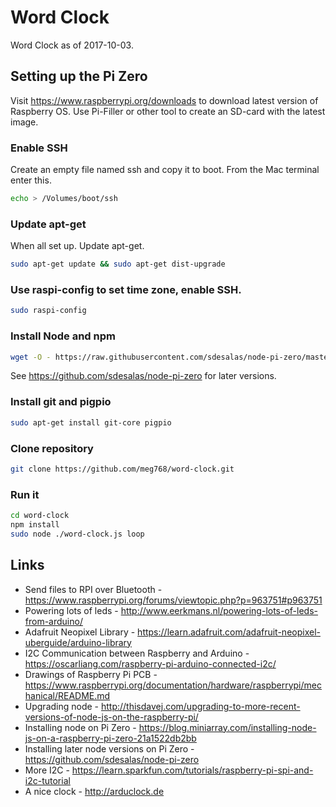 # Word Clock

Word Clock as of 2017-10-03.

## Setting up the Pi Zero

Visit https://www.raspberrypi.org/downloads to download latest version of Raspberry OS.
Use Pi-Filler or other tool to create an SD-card with the latest image.

### Enable SSH

Create an empty file named ssh and copy it to boot. From the Mac terminal
enter this.

````bash
echo > /Volumes/boot/ssh
````

### Update apt-get

When all set up. Update apt-get.

````bash
sudo apt-get update && sudo apt-get dist-upgrade
````

### Use raspi-config to set time zone, enable SSH.

````bash
sudo raspi-config
````

### Install Node and npm

````bash
wget -O - https://raw.githubusercontent.com/sdesalas/node-pi-zero/master/install-node-v6.9.1.sh | bash
````

See https://github.com/sdesalas/node-pi-zero for later versions.

### Install git and pigpio

````bash
sudo apt-get install git-core pigpio
````

### Clone repository

````bash
git clone https://github.com/meg768/word-clock.git
````

### Run it

````bash
cd word-clock
npm install
sudo node ./word-clock.js loop
````



## Links
- Send files to RPI over Bluetooth - https://www.raspberrypi.org/forums/viewtopic.php?p=963751#p963751
- Powering lots of leds - http://www.eerkmans.nl/powering-lots-of-leds-from-arduino/
- Adafruit Neopixel Library - https://learn.adafruit.com/adafruit-neopixel-uberguide/arduino-library
- I2C Communication between Raspberry and Arduino - https://oscarliang.com/raspberry-pi-arduino-connected-i2c/
- Drawings of Raspberry Pi PCB - https://www.raspberrypi.org/documentation/hardware/raspberrypi/mechanical/README.md
- Upgrading node - http://thisdavej.com/upgrading-to-more-recent-versions-of-node-js-on-the-raspberry-pi/
- Installing node on Pi Zero - https://blog.miniarray.com/installing-node-js-on-a-raspberry-pi-zero-21a1522db2bb
- Installing later node versions on Pi Zero - https://github.com/sdesalas/node-pi-zero
- More I2C - https://learn.sparkfun.com/tutorials/raspberry-pi-spi-and-i2c-tutorial
- A nice clock - http://arduclock.de
